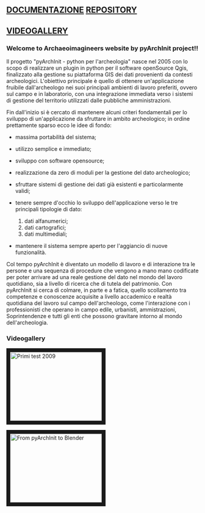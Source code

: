 [DOCUMENTAZIONE](http://pyarchinit.github.io/documentation/tutorial_index.html)     [REPOSITORY](https://github.com/pyarchinit)
---
[VIDEOGALLERY](http://pyarchinit.github.io/videogallery.html)
---

### Welcome to Archaeoimagineers website by pyArchInit project!!

Il progetto "pyArchInit - python per l'archeologia" nasce nel 2005 con lo scopo di realizzare un plugin in python per il software openSource Qgis, finalizzato alla gestione su piattaforma GIS dei dati provenienti da contesti archeologici. 
L'obiettivo principale è quello di ottenere un'applicazione fruibile dall'archeologo nei suoi principali ambienti di lavoro preferiti, ovvero sul campo e in laboratorio, con una integrazione immediata verso i sistemi di gestione del territorio utilizzati dalle pubbliche amministrazioni.

Fin dall'inizio si è cercato di mantenere alcuni criteri fondamentali per lo sviluppo di un'applicazione da sfruttare in ambito archeologico; in ordine prettamente sparso ecco le idee di fondo:

* massima portabilità del sistema;
* utilizzo semplice e immediato;
* sviluppo con software opensource; 
* realizzazione da zero di moduli per la gestione del dato archeologico; 
* sfruttare sistemi di gestione dei dati già esistenti e particolarmente validi; 
* tenere sempre d'occhio lo sviluppo dell'applicazione verso le tre principali tipologie di dato: 
   1. dati alfanumerici; 
   2. dati cartografici; 
   3. dati multimediali;

* mantenere il sistema sempre aperto per l'aggiancio di nuove funzionalità.

Col tempo pyArchInit è diventato un modello di lavoro e di interazione tra le persone e una sequenza di procedure che vengono a mano mano codificate per poter arrivare ad una reale gestione del dato nel mondo del lavoro quotidiano, sia a livello di ricerca che di tutela del patrimonio.
Con pyArchInit si cerca di colmare, in parte e a fatica, quello scollamento tra competenze e conoscenze acquisite a livello accademico e realtà quotidiana del lavoro sul campo dell'archeologo, come l'interazione con i professionisti che operano in campo edile, urbanisti, ammistrazioni, Soprintendenze e tutti gli enti che possono gravitare intorno al mondo dell'archeologia.


### Videogallery

<a href="http://www.youtube.com/watch?feature=player_embedded&v=MknxY3Iuu9Q
" target="_blank"><img src="http://img.youtube.com/vi/MknxY3Iuu9Q/10.jpg" 
alt="Primi test 2009" width="240" height="180" border="10" /></a>



<a href="http://www.youtube.com/watch?feature=player_embedded&v=s8uaLqk9aDY
" target="_blank"><img src="http://img.youtube.com/vi/s8uaLqk9aDY/0.jpg" 
alt="From pyArchInit to Blender" width="240" height="180" border="10" /></a>

